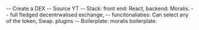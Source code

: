 -- Create a DEX
-- Source YT
-- Stack: front end: React, backend: Moralis.
-- full fledged decentrwalised exchange, 
-- funcitonaliaties: Can select any of the token, Swap. plugins
-- Boilerplate: moralis boilerplate.